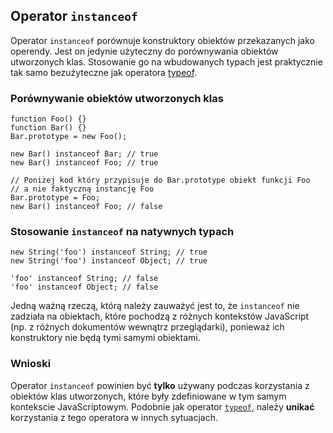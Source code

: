 ## Operator `instanceof`

Operator `instanceof` porównuje konstruktory obiektów przekazanych jako operendy. 
Jest on jedynie użyteczny do porównywania obiektów utworzonych klas. Stosowanie 
go na wbudowanych typach jest praktycznie tak samo bezużyteczne jak operatora
[typeof](#types.typeof).

### Porównywanie obiektów utworzonych klas

    function Foo() {}
    function Bar() {}
    Bar.prototype = new Foo();

    new Bar() instanceof Bar; // true
    new Bar() instanceof Foo; // true

    // Poniżej kod który przypisuje do Bar.prototype obiekt funkcji Foo
    // a nie faktyczną instancję Foo
    Bar.prototype = Foo;
    new Bar() instanceof Foo; // false

### Stosowanie `instanceof` na natywnych typach

    new String('foo') instanceof String; // true
    new String('foo') instanceof Object; // true

    'foo' instanceof String; // false
    'foo' instanceof Object; // false

Jedną ważną rzeczą, którą należy zauważyć jest to, że `instanceof` nie zadziała 
na obiektach, które pochodzą z różnych kontekstów JavaScript (np. z różnych 
dokumentów wewnątrz przeglądarki), ponieważ ich konstruktory nie będą tymi 
samymi obiektami.

### Wnioski

Operator `instanceof` powinien być **tylko** używany podczas korzystania z obiektów 
klas utworzonych, które były zdefiniowane w tym samym kontekscie JavaScriptowym. 
Podobnie jak operator [`typeof`](#types.typeof), należy **unikać** korzystania 
z tego operatora w innych sytuacjach.

